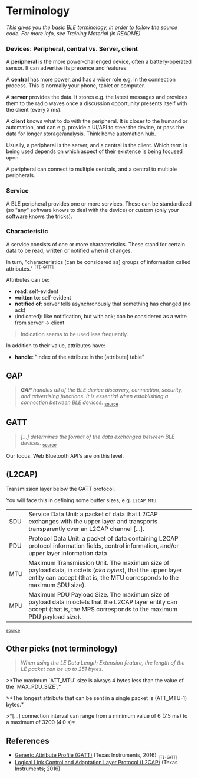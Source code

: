 # Terminology

*This gives you the basic BLE terminology, in order to follow the source code. For more info, see Training Material (in README).*

### Devices: Peripheral, central vs. Server, client

A **peripheral** is the more power-challenged device, often a battery-operated sensor. It can advertise its presence and features. 

A **central** has more power, and has a wider role e.g. in the connection process. This is normally your phone, tablet or computer.

A **server** provides the data. It stores e.g. the latest messages and provides them to the radio waves once a discussion opportunity presents itself with the client (every `X` ms).

A **client** knows what to do with the peripheral. It is closer to the humand or automation, and can e.g. provide a UI/API to steer the device, or pass the data for longer storage/analysis. Think home automation hub.

Usually, a peripheral is the server, and a central is the client. Which term is being used depends on which aspect of their existence is being focused upon.

A peripheral can connect to multiple centrals, and a central to multiple peripherals.


### Service

A BLE peripheral provides one or more services. These can be standardized (so "any" software knows to deal with the device) or custom (only your software knows the tricks).


### Characteristic

A service consists of one or more characteristics. These stand for certain data to be read, written or notified when it changes.

In turn, "characteristics [can be considered as] groups of information called attributes." <sup>`[TI-GATT]`</sup>

Attributes can be:

- **read**: self-evident
- **written to**: self-evident
- **notified of**: server tells asynchronously that something has changed (no ack)
- (indicated): like notification, but with ack; can be considered as a write from server -> client	<!-- tbd. is that a fair description?  indications in practise? -->

>Indication seems to be used less frequently.

In addition to their value, attributes have:

- **handle**: "index of the attribute in the [attribute] table"


## GAP

>***GAP*** *handles all of the BLE device discovery, connection, security, and advertising functions.  It is essential when establishing a connection between BLE devices.* <sub>[source](https://dronebotworkshop.com/esp32-bluetooth/)</sub>

## GATT

>*[...] determines the format of the data exchanged between BLE devices.* <sub>[source](https://dronebotworkshop.com/esp32-bluetooth/)</sub>

Our focus. Web Bluetooth API's are on this level.

## (L2CAP)

Transmission layer below the GATT protocol. 

You will face this in defining some buffer sizes, e.g. `L2CAP_MTU`.

|||
|---|---|
|SDU|Service Data Unit: a packet of data that L2CAP exchanges with the upper layer and transports transparently over an L2CAP channel [...].|
|PDU|Protocol Data Unit: a packet of data containing L2CAP protocol information fields, control information, and/or upper layer information data|
|MTU|Maximum Transmission Unit. The maximum size of payload data, in octets (*aka bytes*), that the upper layer entity can accept (that is, the MTU corresponds to the maximum SDU size).|
|MPU|Maximum PDU Payload Size. The maximum size of payload data in octets that the L2CAP layer entity can accept (that is, the MPS corresponds to the maximum PDU payload size).|

<small>[source](https://software-dl.ti.com/lprf/sdg-latest/html/ble-stack-3.x/l2cap.html)</small>

## Other picks (not terminology)

>*When using the LE Data Length Extension feature, the length of the LE packet can be up to 251 bytes.*

<p />
>*The maximum `ATT_MTU` size is always 4 bytes less than the value of the `MAX_PDU_SIZE`.*

<p />
>*The longest attribute that can be sent in a single packet is (ATT_MTU-1) bytes.*

<p />
>*[...] connection interval can range from a minimum value of 6 (7.5 ms) to a maximum of 3200 (4.0 s)*

## References

- [Generic Attribute Profile (GATT)](https://software-dl.ti.com/lprf/sdg-latest/html/ble-stack-3.x/gatt.html) (Texas Instruments, 2016) <sub>`[TI-GATT]`</sub>
- [Logical Link Control and Adaptation Layer Protocol (L2CAP)](https://software-dl.ti.com/lprf/sdg-latest/html/ble-stack-3.x/l2cap.html) (Texas Instruments; 2016)

<!-- we don't mention GAP
- [Generic Access Profile (GAP)](https://software-dl.ti.com/lprf/sdg-latest/html/ble-stack-3.x/gap.html) (Texas Instruments, 2016)
-->

